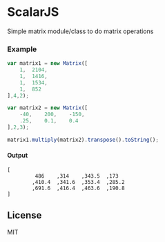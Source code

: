 # ScalarJS
Simple matrix module/class to do matrix operations

### Example
```javascript
var matrix1 = new Matrix([
    1,  2104,
    1,  1416,
    1,  1534,
    1,  852
],4,2);

var matrix2 = new Matrix([
    -40,    200,    -150,
    .25,    0.1,    0.4
],2,3);

matrix1.multiply(matrix2).transpose().toString();
```
#### Output
```text
[
		 486	,314	,343.5	,173
		,410.4	,341.6	,353.4	,285.2
		,691.6	,416.4	,463.6	,190.8
]
```


License
----

MIT
